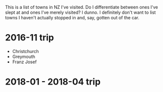 This is a list of towns in NZ I've visited. Do I differentiate between ones I've slept at and ones I've merely visited? I dunno. I definitely don't want to list towns I haven't actually stopped in and, say, gotten out of the car.

# 2016-11 trip
* Christchurch
* Greymouth
* Franz Josef


# 2018-01 - 2018-04 trip


